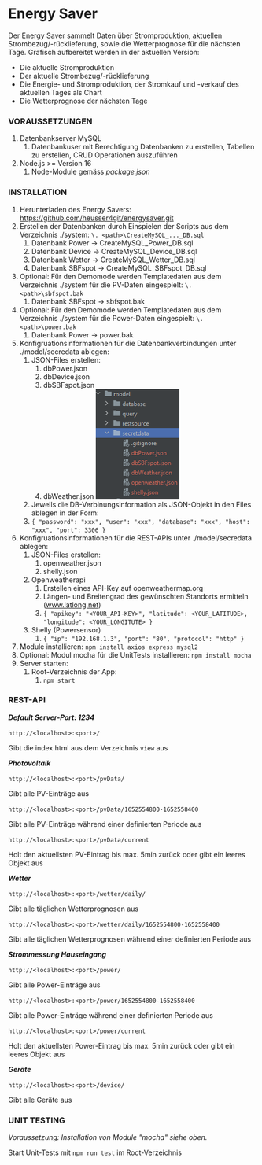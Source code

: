 # Energy Saver
Der Energy Saver sammelt Daten über Stromproduktion, aktuellen Strombezug/-rücklieferung, sowie die Wetterprognose für die nächsten Tage.
Grafisch aufbereitet werden in der aktuellen Version:
- Die aktuelle Stromproduktion
- Der aktuelle Strombezug/-rücklieferung
- Die Energie- und Stromproduktion, der Stromkauf und -verkauf des aktuellen Tages als Chart
- Die Wetterprognose der nächsten Tage

### **VORAUSSETZUNGEN**
1. Datenbankserver MySQL
   1. Datenbankuser mit Berechtigung Datenbanken zu erstellen, Tabellen zu erstellen, CRUD Operationen auszuführen
2. Node.js >= Version 16
   1. Node-Module gemäss _package.json_

### **INSTALLATION**
1. Herunterladen des Energy Savers: https://github.com/heusser4git/energysaver.git
2. Erstellen der Datenbanken durch Einspielen der Scripts aus dem Verzeichnis ./system: `\. <path>\CreateMySQL_..._DB.sql`
   1. Datenbank Power -> CreateMySQL_Power_DB.sql
   2. Datenbank Device -> CreateMySQL_Device_DB.sql
   3. Datenbank Wetter -> CreateMySQL_Wetter_DB.sql
   4. Datenbank SBFspot -> CreateMySQL_SBFspot_DB.sql
3. Optional: Für den Demomode werden Templatedaten aus dem Verzeichnis ./system für die PV-Daten eingespielt: `\. <path>\sbfspot.bak`
   1. Datenbank SBFspot -> sbfspot.bak
4. Optional: Für den Demomode werden Templatedaten aus dem Verzeichnis ./system für die Power-Daten eingespielt: `\. <path>\power.bak`
   1. Datenbank Power -> power.bak
5. Konfigruationsinformationen für die Datenbankverbindungen unter ./model/secredata ablegen:
   1. JSON-Files erstellen:
      1. dbPower.json
      2. dbDevice.json
      3. dbSBFspot.json
      4. dbWeather.json
      ![](./readme/readme_secretdata.png "Secretdata-Folder Printscreen")
   2. Jeweils die DB-Verbinungsinformation als JSON-Objekt in den Files ablegen in der Form:
   3. `{
      "password": "xxx",
      "user": "xxx",
      "database": "xxx",
      "host": "xxx",
      "port": 3306
      }`
6. Konfigruationsinformationen für die REST-APIs unter ./model/secredata ablegen:
   1. JSON-Files erstellen:
      1. openweather.json
      2. shelly.json
   2. Openweatherapi
      1. Erstellen eines API-Key auf openweathermap.org
      2. Längen- und Breitengrad des gewünschten Standorts ermitteln (www.latlong.net)
      3. `{
         "apikey": "<YOUR_API-KEY>",
         "latitude": <YOUR_LATITUDE>,
         "longitude": <YOUR_LONGITUTE>
         }`
   3. Shelly (Powersensor)
      1. `{
         "ip": "192.168.1.3",
         "port": "80",
         "protocol": "http"
         }`
7. Module installieren: `npm install axios express mysql2`
8. Optional: Modul mocha für die UnitTests installieren: `npm install mocha`
9. Server starten:
   1. Root-Verzeichnis der App:
      1. `npm start`


### **REST-API**
_**Default Server-Port: 1234**_

`http://<localhost>:<port>/`

Gibt die index.html aus dem Verzeichnis `view` aus

_**Photovoltaik**_

`http://<localhost>:<port>/pvData/` 

Gibt alle PV-Einträge aus

`http://<localhost>:<port>/pvData/1652554800-1652558400`

Gibt alle PV-Einträge während einer definierten Periode aus

`http://<localhost>:<port>/pvData/current`

Holt den aktuellsten PV-Eintrag bis max. 5min zurück oder gibt ein leeres Objekt aus

_**Wetter**_

`http://<localhost>:<port>/wetter/daily/`

Gibt alle täglichen Wetterprognosen aus

`http://<localhost>:<port>/wetter/daily/1652554800-1652558400`

Gibt alle täglichen Wetterprognosen während einer definierten Periode aus


**_Strommessung Hauseingang_**

`http://<localhost>:<port>/power/`

Gibt alle Power-Einträge aus

`http://<localhost>:<port>/power/1652554800-1652558400`

Gibt alle Power-Einträge während einer definierten Periode aus

`http://<localhost>:<port>/power/current`

Holt den aktuellsten Power-Eintrag bis max. 5min zurück oder gibt ein leeres Objekt aus

**_Geräte_**

`http://<localhost>:<port>/device/`

Gibt alle Geräte aus


### **UNIT TESTING**
_Voraussetzung: Installation von Module "mocha" siehe oben._

Start Unit-Tests mit `npm run test` im Root-Verzeichnis
